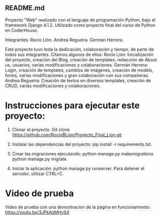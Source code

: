 ## README.md
Proyecto "Web" realizado con el lenguaje de programación Python,
bajo el framework Django 4.1.2. 
Utilizado como proyecto final del curso de Python en CoderHouse.

Integrantes:
Rocío Lión.
Andrea Regueira.
Germán Herrera.

Este proyecto tuvo toda la dedicación, colaboración y 
tiempo, de parte de todos sus integrantes.
Citamos algunos de ellos:
Rocío Lión: 
Inicialización del proyecto, creación del Blog,
creación de templates, redacción de About us,
usuarios, varias modificaciones y colaboraciones.
Germán Herrera:
Login, creación de templates, cambios de imágenes,
creación de models, forms, varias modificaciones y
gran colaboración con sus compañeras.
Andrea Regueira:
Creación de textos en diversos templates, creación de CRUD, 
varias modificaciones y colaboraciones.

# Instrucciones para ejecutar este proyecto:

1. Clonar el proyecto.
   Git clone https://github.com/RocioBLion/Proyecto_Final_Lion.git
   
2. Instalar las dependencias del proyecto:
   pip install -r requirements.txt.
   
3. Crear las migraciones ejecutando:
   python manage.py makemigrations
   python manage.py migrate.
   
4. Iniciar la aplicación: 
   python manage.py runserver.
   Para detener el servidor, utilizar CTRL+C.

# Video de prueba 
 
 Video de prueba con una demostracion de la página en funcionamiento: https://youtu.be/3JPkAzMHyS4